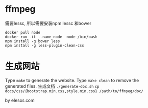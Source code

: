 # ffmpeg

需要lessc, 所以需要安装npm lessc 和bower
```
docker pull node
docker run -it --name node  node /bin/bash
npm install -g bower less
npm install -g less-plugin-clean-css
```

# 生成网站
Type `make` to generate the website.
Type `make clean` to remove the generated files.
生成文档
`./generate-doc.sh`
`cp docs/css/{bootstrap.min.css,style.min.css} /path/to/ffmpeg/doc/`



by elesos.com